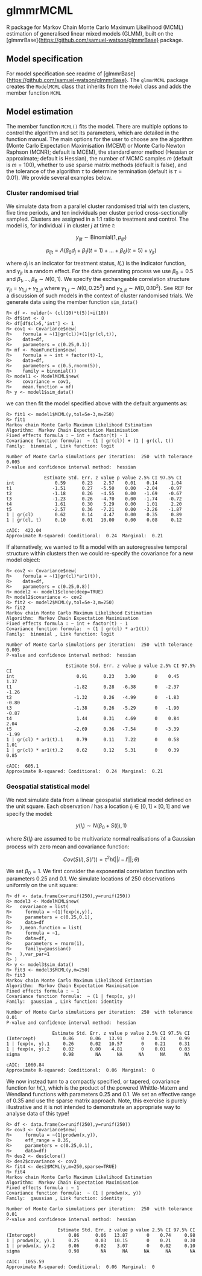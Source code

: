 # glmmrMCML
R package for Markov Chain Monte Carlo Maximum Likelihood (MCML) estimation of generalised linear mixed models (GLMM), built on the [glmmrBase]{https://github.com/samuel-watson/glmmrBase} package.

## Model specification
For model specification see readme of [glmmrBase]{https://github.com/samuel-watson/glmmrBase}. The `glmmrMCML` package creates the `ModelMCML` class that inherits from the `Model` class and adds the member function `MCML`

## Model estimation
The member function `MCML()` fits the model. There are multiple options to control the algorithm and set its parameters, which are detailed in the function manual. The main options for the user to choose are the algorithm (Monte Carlo Expectation Maximisation (MCEM) or Monte Carlo Newton Raphson (MCNR); default is MCEM), the standard error method (Hessian or approximate; default is Hessian), the number of MCMC samples $m$ (default is $m=100$), whether to use sparse matrix methods (default is false), and the tolerance of the algorithm $\tau$ to determine termination (default is $\tau = 0.01$). We provide several examples below.

### Cluster randomised trial
We simulate data from a parallel cluster randomised trial with ten clusters, five time periods, and ten individuals per cluster period cross-sectionally sampled. Clusters are assigned in a 1:1 ratio to treatment and control. The model is, for individual $i$ in cluster $j$ at time $t$:

$$
    y_{ijt}  \sim \text{Binomial}(1,p_{ijt}) 
$$

$$
    p_{ijt} = \Lambda(\beta_0 d_{j} + \beta_1I(t=1) + ... + \beta_6 I(t=5) + \gamma_{jt})
$$

where $d_j$ is an indicator for treatment status, $I(.)$ is the indicator function, and $\gamma_{jt}$ is a random effect. For the data generating process we use $\beta_0 = 0.5$ and $\beta_1,...,\beta_6 \sim N(0,1)$. We specify the exchangeable correlation structure $\gamma_{jt} = \gamma_{1,j} + \gamma_{2,jt}$ where $\gamma_{1,j} \sim N(0,0.25^2)$ and  $\gamma_{2,jt} \sim N(0,0.10^2)$. See REF for a discussion of such models in the context of cluster randomised trials. We generate data using the member function `sim_data()` 

```
R> df <- nelder(~ (cl(10)*t(5))>i(10))
R> df$int <- 0
R> df[df$cl>5,'int'] <- 1
R> cov1 <- Covariance$new(
R>    formula = ~(1|gr(cl))+(1|gr(cl,t)),
R>    data=df,
R>    parameters = c(0.25,0.1))
R> mf <- MeanFunction$new(
R>    formula = ~ int + factor(t)-1,
R>    data=df,
R>    parameters = c(0.5,rnorm(5)),
R>    family = binomial())
R> model1 <- ModelMCML$new(
R>    covariance = cov1,
R>    mean.function = mf)
R> y <- model1$sim_data()
```

we can then fit the model specified above with the default arguments as:
```
R> fit1 <- model1$MCML(y,tol=5e-3,m=250)
R> fit1
Markov chain Monte Carlo Maximum Likelihood Estimation
Algorithm:  Markov Chain Expectation Maximisation 
Fixed effects formula : ~ int + factor(t) - 1
Covariance function formula:  ~ (1 | gr(cl)) + (1 | gr(cl, t))
Family:  binomial , Link function: logit 

Number of Monte Carlo simulations per iteration:  250  with tolerance  0.005 
P-value and confidence interval method:  hessian 

              Estimate Std. Err. z value p value 2.5% CI 97.5% CI
int               0.59      0.23    2.57    0.01    0.14     1.04
t1               -1.51      0.27   -5.50    0.00   -2.04    -0.97
t2               -1.18      0.26   -4.55    0.00   -1.69    -0.67
t3               -1.23      0.26   -4.70    0.00   -1.74    -0.72
t4                1.61      0.30    5.29    0.00    1.01     2.20
t5               -2.57      0.36   -7.21    0.00   -3.26    -1.87
1 | gr(cl)        0.62      0.14    4.47    0.00    0.35     0.89
1 | gr(cl, t)     0.10      0.01   10.00    0.00    0.08     0.12

cAIC:  422.04
Approximate R-squared: Conditional:  0.24  Marginal:  0.21
```

If alternatively, we wanted to fit a model with an autoregressive temporal structure within clusters then we could re-specify the covariance for a new model object:
```
R> cov2 <- Covariance$new(
R>    formula = ~(1|gr(cl)*ar1(t)),
R>    data=df,
R>    parameters = c(0.25,0.8))
R> model2 <- model1$clone(deep=TRUE)
R> model2$covariance <- cov2
R> fit2 <- model2$MCML(y,tol=5e-3,m=250)
R> fit2
Markov chain Monte Carlo Maximum Likelihood Estimation
Algorithm:  Markov Chain Expectation Maximisation 
Fixed effects formula : ~ int + factor(t) - 1
Covariance function formula:  ~ (1 | gr(cl) * ar1(t))
Family:  binomial , Link function: logit 

Number of Monte Carlo simulations per iteration:  250  with tolerance  0.005 
P-value and confidence interval method:  hessian 

                      Estimate Std. Err. z value p value 2.5% CI 97.5% CI
int                       0.91      0.23    3.90       0    0.45     1.37
t1                       -1.82      0.28   -6.38       0   -2.37    -1.26
t2                       -1.32      0.26   -4.99       0   -1.83    -0.80
t3                       -1.38      0.26   -5.29       0   -1.90    -0.87
t4                        1.44      0.31    4.69       0    0.84     2.04
t5                       -2.69      0.36   -7.54       0   -3.39    -1.99
1 | gr(cl) * ar1(t).1     0.79      0.11    7.22       0    0.58     1.01
1 | gr(cl) * ar1(t).2     0.62      0.12    5.31       0    0.39     0.85

cAIC:  605.1
Approximate R-squared: Conditional:  0.24  Marginal:  0.21
```

### Geospatial statistical model
We next simulate data from a linear geospatial statistical model defined on the unit square. Each observation $i$ has a location $l_i \in [0,1]\times[0,1]$ and we specify the model:

$$
    y(l_i) \sim N(\beta_0 + S(l_i), 1)
$$

where $S(l_i)$ are assumed to be multivariate normal realisations of a Gaussian process with zero mean and covariance function:

$$
    Cov(S(l),S(l')) = \tau^2 h(\vert \vert l - l' \vert \vert; \theta)
$$

We set $\beta_0 = 1$. We first consider the exponential correlation function with parameters 0.25 and 0.1. We simulate locations of $250$ observations uniformly 
on the unit square:
```
R> df <- data.frame(x=runif(250),y=runif(250))
R> model3 <- ModelMCML$new(
R>   covariance = list(
R>     formula = ~(1|fexp(x,y)),
R>     parameters = c(0.25,0.1),
R>     data=df
R>   ),mean.function = list(
R>     formula = ~1,
R>     data=df,
R>     parameters = rnorm(1),
R>     family=gaussian()
R>   ),var_par=1
R> )
R> y <- model3$sim_data()
R> fit3 <- model3$MCML(y,m=250)
R> fit3
Markov chain Monte Carlo Maximum Likelihood Estimation
Algorithm:  Markov Chain Expectation Maximisation 
Fixed effects formula : ~ 1
Covariance function formula:  ~ (1 | fexp(x, y))
Family:  gaussian , Link function: identity 

Number of Monte Carlo simulations per iteration:  250  with tolerance  0.01 
P-value and confidence interval method:  hessian 

                 Estimate Std. Err. z value p value 2.5% CI 97.5% CI
(Intercept)          0.86      0.06   13.91       0    0.74     0.99
1 | fexp(x, y).1     0.26      0.02   10.57       0    0.21     0.31
1 | fexp(x, y).2     0.02      0.00    4.81       0    0.01     0.03
sigma                0.98        NA      NA      NA      NA       NA

cAIC:  1060.84
Approximate R-squared: Conditional:  0.06  Marginal:  0
```

We now instead turn to a compactly specified, or tapered, covariance function for $h(.)$, which is the product of the powered Whittle-Matern and Wendland functions with parameters 0.25 and 0.1. We set an effective range of 0.35 and use the sparse matrix approach. Note, this exercise is purely illustrative and it is not intended to demonstrate an appropriate way to analyse data of this type!
```
R> df <- data.frame(x=runif(250),y=runif(250))
R> cov3 <- Covariance$new(
R>     formula = ~(1|prodwm(x,y)),
R>     eff_range = 0.35,
R>     parameters = c(0.25,0.1),
R>     data=df)
R> des2 <- des$clone()
R> des2$covariance <- cov3
R> fit4 <- des2$MCML(y,m=250,sparse=TRUE)
R> fit4
Markov chain Monte Carlo Maximum Likelihood Estimation
Algorithm:  Markov Chain Expectation Maximisation 
Fixed effects formula : ~ 1
Covariance function formula:  ~ (1 | prodwm(x, y))
Family:  gaussian , Link function: identity 

Number of Monte Carlo simulations per iteration:  250  with tolerance  0.01 
P-value and confidence interval method:  hessian 

                   Estimate Std. Err. z value p value 2.5% CI 97.5% CI
(Intercept)            0.86      0.06   13.87       0    0.74     0.98
1 | prodwm(x, y).1     0.25      0.03   10.15       0    0.21     0.30
1 | prodwm(x, y).2     0.06      0.02    3.07       0    0.02     0.10
sigma                  0.98        NA      NA      NA      NA       NA

cAIC:  1055.59
Approximate R-squared: Conditional:  0.06  Marginal:  0
```
